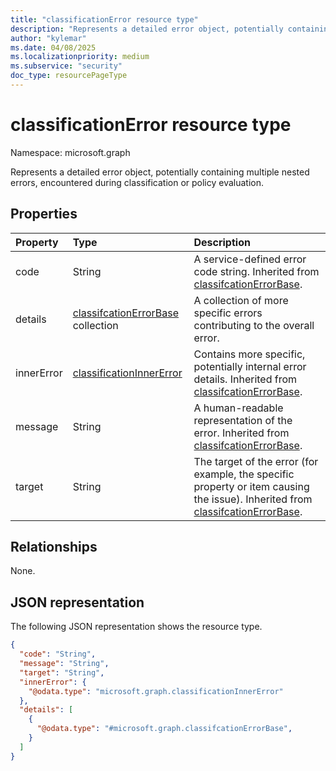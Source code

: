 ```yaml
---
title: "classificationError resource type"
description: "Represents a detailed error object, potentially containing multiple nested errors, encountered during classification or policy evaluation."
author: "kylemar"
ms.date: 04/08/2025
ms.localizationpriority: medium
ms.subservice: "security"
doc_type: resourcePageType
---
```


# classificationError resource type

Namespace: microsoft.graph

Represents a detailed error object, potentially containing multiple nested errors, encountered during classification or policy evaluation.

## Properties

| Property | Type                                                                                                       | Description                                                   |
| :------- | :--------------------------------------------------------------------------------------------------------- | :------------------------------------------------------------ |
| code       | String                                                                                           | A service-defined error code string. Inherited from [classifcationErrorBase](../resources/classifcationerrorbase.md).|
| details  | [classifcationErrorBase](../resources/classifcationerrorbase.md) collection | A collection of more specific errors contributing to the overall error.|
| innerError | [classificationInnerError](../resources/classificationinnererror.md) | Contains more specific, potentially internal error details. Inherited from [classifcationErrorBase](../resources/classifcationerrorbase.md). |
| message    | String                                                                                           | A human-readable representation of the error. Inherited from [classifcationErrorBase](../resources/classifcationerrorbase.md). |
| target     | String                                                                                           | The target of the error (for example, the specific property or item causing the issue). Inherited from [classifcationErrorBase](../resources/classifcationerrorbase.md). |

## Relationships

None.

## JSON representation

The following JSON representation shows the resource type.
<!-- {
  "blockType": "resource",
  "@odata.type": "microsoft.graph.classificationError",
  "baseType": "microsoft.graph.classifcationErrorBase",
  "openType": false
}-->
``` json
{
  "code": "String",
  "message": "String",
  "target": "String",
  "innerError": {
    "@odata.type": "microsoft.graph.classificationInnerError"
  },
  "details": [
    {
      "@odata.type": "#microsoft.graph.classifcationErrorBase",
    }
  ]
}
```
